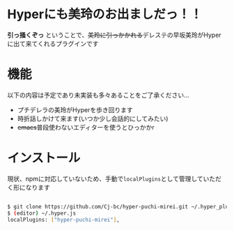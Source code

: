 # Hyperにも美玲のお出ましだっ！！

**引っ掻くぞっ**
ということで、~~美玲に引っかかれる~~デレステの早坂美玲がHyperに出て来てくれるプラグインです

# 機能

以下の内容は予定であり未実装も多々あることをご了承ください...

* プチデレラの美玲がHyperを歩き回ります
* 時折話しかけて来ます(いつか少し会話的にしてみたい)
* ~~emacs~~普段使わないエディターを使うとひっかかr

# インストール

現状、npmに対応していないため、手動で`localPlugins`として管理していただく形になります

```bash

$ git clone https://github.com/Cj-bc/hyper-puchi-mirei.git ~/.hyper_plugins/local/
$ (editor) ~/.hyper.js
localPlugins: ["hyper-puchi-mirei"],

```
